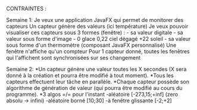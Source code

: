 CONTRAINTES :

Semaine 1:
Je veux une application JavaFX qui permet de monitorer des capteurs
Un capteur génère des valeurs (ici température)
Je veux pouvoir visualiser ces capteurs sous 3 formes (fenêtre) :
    - sa valeur digitale
    - sa valeur sous forme d'image - 0 glace 0,22 ciel dégagé +22 soleil
    - sa valeur sous forme d'un thermomètre (composant JavaFX personnalisé)
Une fenêtre n'affiche qu'un compteur
Pour 1 capteur donné, toutes les fenêtres qui l'affichent sont synchronisées sur ses changement

Semaine 2:
*Un capteur génère une valeur toutes les X secondes (X sera donné à la création et pourra être modifié à tout moment).
*Tous les capteurs effectuent leur tâche en parallèle.
*Chaque capteur possède son algorithme de génération de valeur (qui pourra être modifié au cours du programme).
*3 algos =/= pour l'instant
    -aléatoire [-273,15;+inf] (zero absolu -> infini)
    -aléatoire borné [10;30]
    -à fenêtre glissante [-2;+2]